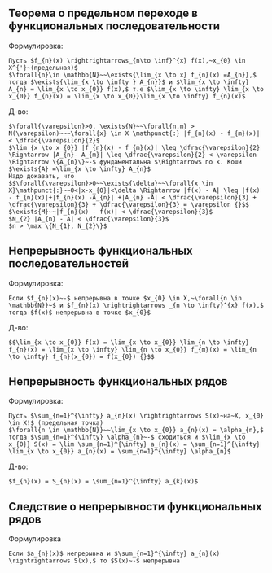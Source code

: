 ## Теорема о предельном переходе в функциональных последовательности
Формулировка: 
```spoiler-markdown
Пусть $f_{n}(x) \rightrightarrows_{n\to \inf}^{x} f(x),~x_{0} \in X^{'}~(предельная)$
$\forall{n}\in \mathbb{N}~~\exists{\lim_{x \to x} f_{n}(x) =A_{n}},$ тогда $\exists{\lim_{x \to \infty } A_{n}}$ и $\lim_{x \to \infty} A_{n} = \lim_{x \to x_{0}} f(x),$ т.е $\lim_{x \to \infty} \lim_{x \to x_{0}} f_{n}(x) = \lim_{x \to x_{0}}\lim_{x \to \infty} f_{n}(x)$
```

Д-во:
```spoiler-markdown
$\forall{\varepsilon}>0, \exists{N}~~\forall{n,m} > N(\varepsilon)~~~\forall{x} \in X \mathpunct{:} |f_{n}(x) - f_{m}(x)| < \dfrac{\varepsilon}{2}$
$\lim_{x \to x_{0}} |f_{n}(x) - f_{m}(x)| \leq \dfrac{\varepsilon}{2} \Rightarrow |A_{n}- A_{m}| \leq \dfrac{\varepsilon}{2} < \varepsilon \Rightarrow \{A_{n}\}~-$ фундаментальна $\Rightarrow$ по к. Коши $\exists{A} =\lim_{x \to \infty} A_{n}$ 
Надо доказать, что $$\forall{\varepsilon}>0~~\exists{\delta}~~\forall{x \in X}\mathpunct{:}~~0<|x-x_{0}|<\delta \Rightarrow |f(x) - A| \leq |f(x) - f_{n}(x)|+|f_{n}(x) -A_{n}| +|A_{n} -A| < \dfrac{\varepsilon}{3} + \dfrac{\varepsilon}{3} + \dfrac{\varepsilon}{3} = \varepsilon {}$$
$\exists{M}~~|f_{n}(x) - f(x)| < \dfrac{\varepsilon}{3}$
$N_{2} |A_{n} - A| < \dfrac{\varepsilon}{3}$
$n > \max \{N_{1}, N_{2}\}$
```

## Непрерывность функциональных последовательностей 
Формулировка: 
```spoiler-markdown
Если $f_{n}(x)~-$ непрерывна в точке $x_{0} \in X,~\forall{n \in \mathbb{N}}~$ и $f_{n}(x) \rightrightarrows _{n \to \infty}^{x} f(x),$ тогда $f(x)$ непрерывна в точке $x_{0}$
```

Д-во:
```spoiler-markdown
$$\lim_{x \to x_{0}} f(x) = \lim_{x \to x_{0}} \lim_{n \to \infty} f_{n}(x) = \lim_{x \to \infty} \lim_{n \to x_{0}} f_{m}(x) = \lim_{n \to \infty} f_{n}(x_{0}) = f(x_{0}) {}$$
```

## Непрерывность функциональных рядов 
Формулировка: 
```spoiler-markdown
Пусть $\sum_{n=1}^{\infty} a_{n}(x) \rightrightarrows S(x)~на~X, x_{0} \in X!$ (предельная точка)
$\forall{n \in \mathbb{N}}~~\lim_{x \to x_{0}} a_{n}(x) = \alpha_{n},$ тогда $\sum_{n=1}^{\infty} \alpha_{n}~-$ сходиться и $\lim_{x \to x_{0}} S(x) = \lim \sum_{n=1}^{\infty} a_{n}(x) = \sum_{n=1}^{\infty} \lim_{x \to x_{0}} a_{n}(x) = \sum_{n=1}^{\infty} \alpha_{n}$
```
Д-во:
```spoiler-markdown
$f_{n}(x) = S_{n}(x) = \sum_{n=1}^{\infty} a_{k}(x)$
```
## Следствие о непрерывности функциональных рядов 
Формулировка
```spoiler-markdown
Если $a_{n}(x)$ непрерывна и $\sum_{n=1}^{\infty} a_{n}(x) \rightrightarrows S(x),$ то $S(x)~-$ непрерывна
```
